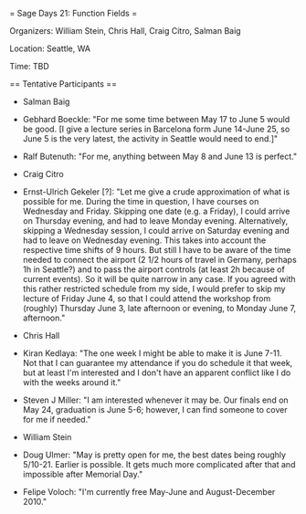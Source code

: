 = Sage Days 21: Function Fields =

Organizers: William Stein, Chris Hall, Craig Citro, Salman Baig

Location: Seattle, WA

Time: TBD

== Tentative Participants ==

 * Salman Baig

 * Gebhard Boeckle: "For me some time between May 17 to June 5 would be good. [I give a lecture series in Barcelona form June 14-June 25, so June 5 is the very latest, the activity in Seattle would need to end.]"

 * Ralf Butenuth: "For me, anything between May 8 and June 13 is perfect."

 * Craig Citro

 * Ernst-Ulrich Gekeler [?]: "Let me give a crude approximation of what is possible for me. During the time in question, I have courses on Wednesday and Friday. Skipping one date (e.g. a Friday), I could arrive on Thursday evening, and had to leave Monday evening. Alternatively, skipping a Wednesday session, I could arrive on Saturday evening and had to leave on Wednesday evening. This takes into account the respective time shifts of 9 hours. But still I have to be aware of the time needed to connect the airport (2 1/2 hours of travel in Germany, perhaps 1h in Seattle?) and to pass the airport controls (at least 2h because of current events). So it will be quite narrow in any case. If you agreed with this rather restricted schedule from my side, I would prefer to skip my lecture of Friday June 4, so that I could attend the workshop from (roughly) Thursday June 3, late afternoon or evening, to Monday June 7, afternoon."

 * Chris Hall

 * Kiran Kedlaya: "The one week I might be able to make it is June 7-11. Not that I can guarantee my attendance if you do schedule it that week, but at least I'm interested and I don't have an apparent conflict like I do with the weeks around it."

 * Steven J Miller: "I am interested whenever it may be. Our finals end on May 24, graduation is June 5-6; however, I can find someone to cover for me if needed."

 * William Stein

 * Doug Ulmer: "May is pretty open for me, the best dates being roughly 5/10-21.  Earlier is possible.  It gets much more complicated after that and impossible after Memorial Day."

 * Felipe Voloch: "I'm currently free May-June and August-December 2010."
